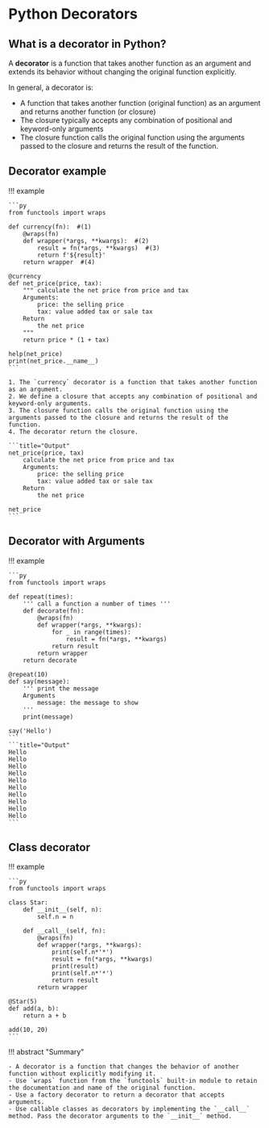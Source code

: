 # Python Decorators

## What is a decorator in Python?

A **decorator** is a function that takes another function as an argument and extends its behavior without changing the original function explicitly.

In general, a decorator is:

-   A function that takes another function (original function) as an argument and returns another function (or closure)
-   The closure typically accepts any combination of positional and keyword-only arguments
-   The closure function calls the original function using the arguments passed to the closure and returns the result of the function.

## Decorator example

!!! example

    ```py
    from functools import wraps

    def currency(fn):  #(1)
        @wraps(fn)
        def wrapper(*args, **kwargs):  #(2)
            result = fn(*args, **kwargs)  #(3)
            return f'${result}'
        return wrapper  #(4)

    @currency
    def net_price(price, tax):
        """ calculate the net price from price and tax
        Arguments:
            price: the selling price
            tax: value added tax or sale tax
        Return
            the net price
        """
        return price * (1 + tax)

    help(net_price)
    print(net_price.__name__)
    ```

    1. The `currency` decorator is a function that takes another function as an argument.
    2. We define a closure that accepts any combination of positional and keyword-only arguments.
    3. The closure function calls the original function using the arguments passed to the closure and returns the result of the function.
    4. The decorator return the closure.

    ```title="Output"
    net_price(price, tax)
        calculate the net price from price and tax
        Arguments:
            price: the selling price
            tax: value added tax or sale tax
        Return
            the net price

    net_price
    ```

## Decorator with Arguments

!!! example

    ```py
    from functools import wraps

    def repeat(times):
        ''' call a function a number of times '''
        def decorate(fn):
            @wraps(fn)
            def wrapper(*args, **kwargs):
                for _ in range(times):
                    result = fn(*args, **kwargs)
                return result
            return wrapper
        return decorate

    @repeat(10)
    def say(message):
        ''' print the message
        Arguments
            message: the message to show
        '''
        print(message)

    say('Hello')
    ```
    ```title="Output"
    Hello
    Hello
    Hello
    Hello
    Hello
    Hello
    Hello
    Hello
    Hello
    Hello
    ```

## Class decorator

!!! example

    ```py
    from functools import wraps

    class Star:
        def __init__(self, n):
            self.n = n

        def __call__(self, fn):
            @wraps(fn)
            def wrapper(*args, **kwargs):
                print(self.n*'*')
                result = fn(*args, **kwargs)
                print(result)
                print(self.n*'*')
                return result
            return wrapper

    @Star(5)
    def add(a, b):
        return a + b

    add(10, 20)
    ```

!!! abstract "Summary"

    - A decorator is a function that changes the behavior of another function without explicitly modifying it.
    - Use `wraps` function from the `functools` built-in module to retain the documentation and name of the original function.
    - Use a factory decorator to return a decorator that accepts arguments.
    - Use callable classes as decorators by implementing the `__call__` method. Pass the decorator arguments to the `__init__` method.
